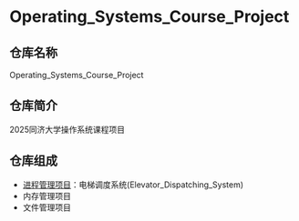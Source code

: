 # Operating_Systems_Course_Project

## 仓库名称

Operating_Systems_Course_Project

## 仓库简介

2025同济大学操作系统课程项目

## 仓库组成

* [进程管理项目](Elevator_Dispatching_System)：电梯调度系统(Elevator_Dispatching_System)
* 内存管理项目
* 文件管理项目
